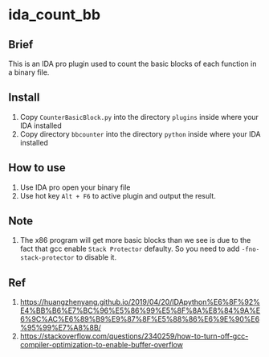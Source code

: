 # ida_count_bb

## Brief
This is an IDA pro plugin used to count the basic blocks of each function in a binary file.

## Install
1. Copy `CounterBasicBlock.py` into the directory `plugins` inside where your IDA installed
2. Copy directory `bbcounter` into the directory `python` inside where your IDA installed

## How to use
1. Use IDA pro open your binary file
2. Use hot key `Alt + F6` to active plugin and output the result.

## Note
1. The x86 program will get more basic blocks than we see is due to the fact that gcc enable `Stack Protector` defaulty. So you need to add `-fno-stack-protector` to disable it.

## Ref
1. https://huangzhenyang.github.io/2019/04/20/IDApython%E6%8F%92%E4%BB%B6%E7%BC%96%E5%86%99%E5%8F%8A%E8%84%9A%E6%9C%AC%E6%89%B9%E9%87%8F%E5%88%86%E6%9E%90%E6%95%99%E7%A8%8B/
2. https://stackoverflow.com/questions/2340259/how-to-turn-off-gcc-compiler-optimization-to-enable-buffer-overflow